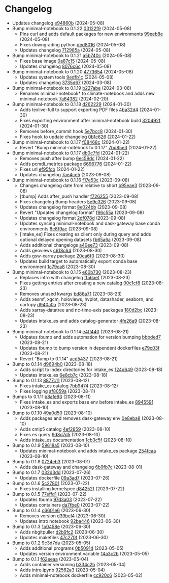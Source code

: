 # Changelog
  - Updates changelog [e94860b](https://github.com/esgf-nimbus/nimbus/commit/e94860b) (2024-05-08)
- Bump minimal-notebook to 0.1.22 [03122f9](https://github.com/esgf-nimbus/nimbus/commit/03122f9) (2024-05-08)
  - Pins curl and adds default packages for new environments [99eeb8e](https://github.com/esgf-nimbus/nimbus/commit/99eeb8e) (2024-05-08)
  - Fixes downgrading python [ded8016](https://github.com/esgf-nimbus/nimbus/commit/ded8016) (2024-05-08)
  - Updates changelog [712985a](https://github.com/esgf-nimbus/nimbus/commit/712985a) (2024-05-08)
- Bump minimal-notebook to 0.1.21 [a5b740c](https://github.com/esgf-nimbus/nimbus/commit/a5b740c) (2024-05-08)
  - Fixes base image [0a87c15](https://github.com/esgf-nimbus/nimbus/commit/0a87c15) (2024-05-08)
  - Updates changelog [8076c6c](https://github.com/esgf-nimbus/nimbus/commit/8076c6c) (2024-05-08)
- Bump minimal-notebook to 0.1.20 [4773654](https://github.com/esgf-nimbus/nimbus/commit/4773654) (2024-05-08)
  - Updates system tools [9edfb1c](https://github.com/esgf-nimbus/nimbus/commit/9edfb1c) (2024-05-08)
  - Updates changelog [3735d67](https://github.com/esgf-nimbus/nimbus/commit/3735d67) (2024-03-08)
- Bump minimal-notebook to 0.1.19 [b227abe](https://github.com/esgf-nimbus/nimbus/commit/b227abe) (2024-03-08)
  - Renames minimal-notebook* to climate-notebook and adds new minimal-notebook [7a64382](https://github.com/esgf-nimbus/nimbus/commit/7a64382) (2024-02-20)
- Bump minimal-notebook to 0.1.18 [d262229](https://github.com/esgf-nimbus/nimbus/commit/d262229) (2024-01-30)
  - Adds texlive-full to support exporting PDF files [4ba32d4](https://github.com/esgf-nimbus/nimbus/commit/4ba32d4) (2024-01-30)
  - Fixes exporting environment after minimal-notebook build [320492f](https://github.com/esgf-nimbus/nimbus/commit/320492f) (2024-01-30)
  - Removes before_commit hook [5e7bcc8](https://github.com/esgf-nimbus/nimbus/commit/5e7bcc8) (2024-01-30)
  - Fixes hook to update changelog [0b1c626](https://github.com/esgf-nimbus/nimbus/commit/0b1c626) (2024-01-22)
- Bump minimal-notebook to 0.1.17 [f08468c](https://github.com/esgf-nimbus/nimbus/commit/f08468c) (2024-01-22)
  - Revert "Bump minimal-notebook to 0.1.17" [7bd85e3](https://github.com/esgf-nimbus/nimbus/commit/7bd85e3) (2024-01-22)
- Bump minimal-notebook to 0.1.17 [db0c7fd](https://github.com/esgf-nimbus/nimbus/commit/db0c7fd) (2024-01-22)
  - Removes push after bump [6ec59dc](https://github.com/esgf-nimbus/nimbus/commit/6ec59dc) (2024-01-22)
  - Adds pcmdi_metrics package [6696776](https://github.com/esgf-nimbus/nimbus/commit/6696776) (2024-01-22)
  - Fixes url [ef95fcb](https://github.com/esgf-nimbus/nimbus/commit/ef95fcb) (2024-01-22)
  - Updates changelog [7ae4ce5](https://github.com/esgf-nimbus/nimbus/commit/7ae4ce5) (2023-09-08)
- Bump minimal-notebook to 0.1.16 [f17e53c](https://github.com/esgf-nimbus/nimbus/commit/f17e53c) (2023-09-08)
  - Changes changelog date from relative to short [b95eae3](https://github.com/esgf-nimbus/nimbus/commit/b95eae3) (2023-09-08)
  - [tbump] Adds after_push handler [f726255](https://github.com/esgf-nimbus/nimbus/commit/f726255) (2023-09-08)
  - Fixes changelog Bump headers [5e9c326](https://github.com/esgf-nimbus/nimbus/commit/5e9c326) (2023-09-08)
  - Updates changelog format [8e024bb](https://github.com/esgf-nimbus/nimbus/commit/8e024bb) (2023-09-08)
  - Revert "Updates changelog format" [f66c55a](https://github.com/esgf-nimbus/nimbus/commit/f66c55a) (2023-09-08)
  - Updates changelog format [2df078d](https://github.com/esgf-nimbus/nimbus/commit/2df078d) (2023-09-08)
  - Updates syncing minimal-notebook and dask-gateway base conda environments [8e8f9ac](https://github.com/esgf-nimbus/nimbus/commit/8e8f9ac) (2023-09-08)
  - [intake_es] Fixes creating es client only during query and adds optional delayed opening datasets [fb65a6a](https://github.com/esgf-nimbus/nimbus/commit/fb65a6a) (2023-09-08)
  - Adds additional changelogs [a40ee73](https://github.com/esgf-nimbus/nimbus/commit/a40ee73) (2023-09-08)
  - Adds geoviews [c618c64](https://github.com/esgf-nimbus/nimbus/commit/c618c64) (2023-08-30)
  - Adds gsw-xarray package [20ea6f0](https://github.com/esgf-nimbus/nimbus/commit/20ea6f0) (2023-08-30)
  - Updates build target to automatically export conda base environment [1c79ca8](https://github.com/esgf-nimbus/nimbus/commit/1c79ca8) (2023-08-30)
- Bump minimal-notebook to 0.1.15 [e60b730](https://github.com/esgf-nimbus/nimbus/commit/e60b730) (2023-08-23)
  - Replaces intro with changelog [ff56aef](https://github.com/esgf-nimbus/nimbus/commit/ff56aef) (2023-08-23)
  - Fixes getting entries after creating a new catalog [00c1cf8](https://github.com/esgf-nimbus/nimbus/commit/00c1cf8) (2023-08-23)
  - Removes unused kwargs [bd86a71](https://github.com/esgf-nimbus/nimbus/commit/bd86a71) (2023-08-23)
  - Adds xesmf, xgcm, holoviews, hvplot, datashader, seaborn, and cartopy [d940a0a](https://github.com/esgf-nimbus/nimbus/commit/d940a0a) (2023-08-23)
  - Adds xarray-datatree and nc-time-axis packages [180d2bc](https://github.com/esgf-nimbus/nimbus/commit/180d2bc) (2023-08-23)
  - Updates intake_es and adds catalog-generator [4fe26a9](https://github.com/esgf-nimbus/nimbus/commit/4fe26a9) (2023-08-23)
- Bump minimal-notebook to 0.1.14 [e4ff440](https://github.com/esgf-nimbus/nimbus/commit/e4ff440) (2023-08-21)
  - Udpates tbump and adds automation for version bumping [bbbded7](https://github.com/esgf-nimbus/nimbus/commit/bbbded7) (2023-08-21)
  - Updates tbump to bump version in dependent dockerfiles [e79c03f](https://github.com/esgf-nimbus/nimbus/commit/e79c03f) (2023-08-21)
  - Revert "Bump to 0.1.14" [acd5437](https://github.com/esgf-nimbus/nimbus/commit/acd5437) (2023-08-21)
- Bump to 0.1.14 [d9694b0](https://github.com/esgf-nimbus/nimbus/commit/d9694b0) (2023-08-18)
  - Adds script to index directories for intake_es [124d649](https://github.com/esgf-nimbus/nimbus/commit/124d649) (2023-08-18)
  - Updates intake_es [6e8cb7c](https://github.com/esgf-nimbus/nimbus/commit/6e8cb7c) (2023-08-18)
- Bump to 0.1.13 [8877c11](https://github.com/esgf-nimbus/nimbus/commit/8877c11) (2023-08-12)
  - Fixes intake_es catalog [7bb9474](https://github.com/esgf-nimbus/nimbus/commit/7bb9474) (2023-08-12)
  - Fixes logging [af8059a](https://github.com/esgf-nimbus/nimbus/commit/af8059a) (2023-08-11)
- Bumps to 0.1.11 [b8afe93](https://github.com/esgf-nimbus/nimbus/commit/b8afe93) (2023-08-11)
  - Fixes intake_es and exports base env before intake_es [8945591](https://github.com/esgf-nimbus/nimbus/commit/8945591) (2023-08-10)
- Bump to 0.1.10 [49a0d50](https://github.com/esgf-nimbus/nimbus/commit/49a0d50) (2023-08-10)
  - Adds packages and removes dask-gateway env [0e8eba8](https://github.com/esgf-nimbus/nimbus/commit/0e8eba8) (2023-08-10)
  - Adds cmip5 catalog [4ef2859](https://github.com/esgf-nimbus/nimbus/commit/4ef2859) (2023-08-10)
  - Fixes es query [9d8d7d5](https://github.com/esgf-nimbus/nimbus/commit/9d8d7d5) (2023-08-10)
  - Adds intake_es documentation [1cb3c5f](https://github.com/esgf-nimbus/nimbus/commit/1cb3c5f) (2023-08-10)
- Bump to 0.1.9 [59618a5](https://github.com/esgf-nimbus/nimbus/commit/59618a5) (2023-08-10)
  - Updates minimal-notebook and adds intake_es package [254fcaa](https://github.com/esgf-nimbus/nimbus/commit/254fcaa) (2023-08-10)
- Bump to 0.1.8 [0724eb3](https://github.com/esgf-nimbus/nimbus/commit/0724eb3) (2023-08-01)
  - Adds dask-gateway and changelog [6b9fb7c](https://github.com/esgf-nimbus/nimbus/commit/6b9fb7c) (2023-08-01)
- Bump to 0.1.7 [032d3dd](https://github.com/esgf-nimbus/nimbus/commit/032d3dd) (2023-07-26)
  - Updates dockerfile [09a3ad7](https://github.com/esgf-nimbus/nimbus/commit/09a3ad7) (2023-07-26)
- Bump to 0.1.6 [5c27801](https://github.com/esgf-nimbus/nimbus/commit/5c27801) (2023-07-22)
  - Fixes installing kernelspec [d84252f](https://github.com/esgf-nimbus/nimbus/commit/d84252f) (2023-07-22)
- Bump to 0.1.5 [77effd1](https://github.com/esgf-nimbus/nimbus/commit/77effd1) (2023-07-22)
  - Updates tbump [97d3a03](https://github.com/esgf-nimbus/nimbus/commit/97d3a03) (2023-07-22)
  - Updates containers [da7fbe0](https://github.com/esgf-nimbus/nimbus/commit/da7fbe0) (2023-07-22)
- Bump to 0.1.4 [c6601e6](https://github.com/esgf-nimbus/nimbus/commit/c6601e6) (2023-06-30)
  - Removes version [d39bcf4](https://github.com/esgf-nimbus/nimbus/commit/d39bcf4) (2023-06-30)
  - Updates intro notebook [92ba446](https://github.com/esgf-nimbus/nimbus/commit/92ba446) (2023-06-30)
- Bump to 0.1.3 [1b0458e](https://github.com/esgf-nimbus/nimbus/commit/1b0458e) (2023-06-30)
  - Adds nbgitpuller [d2b9fc2](https://github.com/esgf-nimbus/nimbus/commit/d2b9fc2) (2023-06-30)
  - Updates makefiles [47c270f](https://github.com/esgf-nimbus/nimbus/commit/47c270f) (2023-06-30)
- Bump to 0.1.2 [9c3d7da](https://github.com/esgf-nimbus/nimbus/commit/9c3d7da) (2023-05-05)
  - Adds additional programs [0b5091d](https://github.com/esgf-nimbus/nimbus/commit/0b5091d) (2023-05-05)
  - Updates version environment variable [14a3c2b](https://github.com/esgf-nimbus/nimbus/commit/14a3c2b) (2023-05-05)
- Bump to 0.1.1 [f62eeaa](https://github.com/esgf-nimbus/nimbus/commit/f62eeaa) (2023-05-04)
  - Adds container versioning [b334c2b](https://github.com/esgf-nimbus/nimbus/commit/b334c2b) (2023-05-04)
  - Adds intro.ipynb [92562a3](https://github.com/esgf-nimbus/nimbus/commit/92562a3) (2023-05-04)
  - Adds minimal-notebook dockerfile [cc920c6](https://github.com/esgf-nimbus/nimbus/commit/cc920c6) (2023-05-02)

